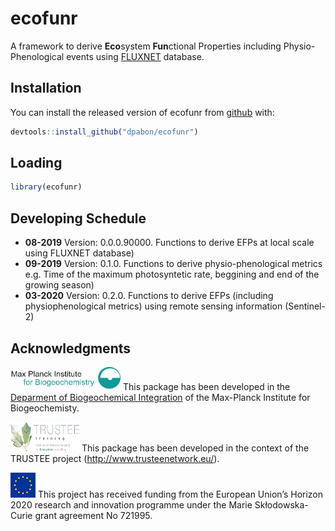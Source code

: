 # ecofunr

A framework to derive **Eco**system **Fun**ctional Properties including Physio-Phenological events using [FLUXNET](https://fluxnet.fluxdata.org/) database.

## Installation

You can install the released version of ecofunr from [github](https://github.com/dpabon/ecofunr) with:

``` r
devtools::install_github("dpabon/ecofunr")
```

## Loading

```r
library(ecofunr)
```

## Developing Schedule

* **08-2019** Version: 0.0.0.90000. Functions to derive EFPs at local scale using FLUXNET database)
* **09-2019** Version: 0.1.0. Functions to derive physio-phenological metrics e.g. Time of the maximum photosyntetic rate, beggining and end of the growing season)
* **03-2020** Version: 0.2.0. Functions to derive EFPs (including physiophenological metrics) using remote sensing information (Sentinel-2) 

## Acknowledgments


<img src="img/BGC-Logo_en_2.jpg" width="180" height="37">This package has been developed in the [Deparment of Biogeochemical Integration](https://www.bgc-jena.mpg.de/bgi/index.php/Main/HomePage) of the Max-Planck Institute for Biogeochemisty.


<img src="img/trustee.jpg" width="110" height="47"> This package has been developed in the context of the TRUSTEE project (http://www.trusteenetwork.eu/).

![European Union logo](img/europe-flag-square.png) This project has received funding from the European Union’s Horizon 2020 research and innovation
programme under the Marie Skłodowska-Curie grant agreement No 721995.
